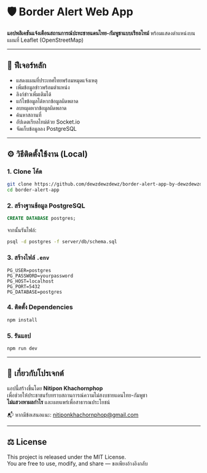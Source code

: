 # 🛡️ Border Alert Web App

**แอปพลิเคชันแจ้งเตือนสถานการณ์ปะทะชายแดนไทย-กัมพูชาแบบเรียลไทม์** พร้อมแสดงตำแหน่งบนแผนที่ Leaflet (OpenStreetMap)

---

## 🔎 ฟีเจอร์หลัก

- แสดงแผนที่ประเทศไทยพร้อมหมุดแจ้งเหตุ
- เพิ่มข้อมูลข่าวพร้อมตำแหน่ง
- ลิงก์ข่าวเพิ่มเติมได้
- แก้ไขข้อมูลได้หากข้อมูลผิดพลาด
- ลบหมุดหากข้อมูลผิดพลาด
- ค้นหาสถานที่
- อัปเดตเรียลไทม์ด้วย Socket.io
- จัดเก็บข้อมูลลง PostgreSQL

---

## ⚙️ วิธีติดตั้งใช้งาน (Local)

### 1. Clone โค้ด

```bash
git clone https://github.com/dewzdewzdewz/border-alert-app-by-dewzdewzdewz.git
cd border-alert-app
```

### 2. สร้างฐานข้อมูล PostgreSQL

```sql
CREATE DATABASE postgres;
```

จากนั้นรันไฟล์:

```bash
psql -d postgres -f server/db/schema.sql
```

### 3. สร้างไฟล์ `.env`

```env
PG_USER=postgres
PG_PASSWORD=yourpassword
PG_HOST=localhost
PG_PORT=5432
PG_DATABASE=postgres
```

### 4. ติดตั้ง Dependencies

```bash
npm install
```

### 5. รันแอป

```bash
npm run dev
```

---

## 💬 เกี่ยวกับโปรเจกต์

แอปนี้สร้างขึ้นโดย **Nitipon Khachornphop**  
เพื่อช่วยให้ประชาชนรับทราบสถานการณ์ความไม่สงบชายแดนไทย-กัมพูชา  
**ไม่แสวงหาผลกำไร** และเผยแพร่เพื่อสาธารณประโยชน์

📬 หากมีข้อเสนอแนะ: nitiponkhachornphop@gmail.com

---

## ⚖️ License

This project is released under the MIT License.  
You are free to use, modify, and share — ขอเพียงอ้างอิงกลับ
